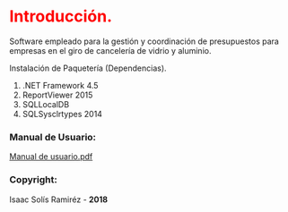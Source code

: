 <h1 style="color: red;">Introducción.</h1>

Software empleado para la gestión y coordinación de presupuestos para empresas en el giro de cancelería de vidrio y aluminio.

Instalación de Paquetería (Dependencias).

<ol type="1">
<li>.NET Framework 4.5 </li>
<li>ReportViewer 2015</li>
<li>SQLLocalDB</li>
<li>SQLSysclrtypes 2014</li>
</ol>

<h3>Manual de Usuario:</h3>

<a href="https://drive.google.com/open?id=1GM6mjO4F1dG5zEFFjk1VFD0oWnWDPW9i">Manual de usuario.pdf</a>

<h3>Copyright:</h3>

Isaac Solís Ramiréz - <span style="font-weight: bold;">2018</span>
